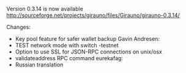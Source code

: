Version 0.3.14 is now available
http://sourceforge.net/projects/girauno/files/Girauno/girauno-0.3.14/

Changes:
* Key pool feature for safer wallet backup
Gavin Andresen:
* TEST network mode with switch -testnet
* Option to use SSL for JSON-RPC connections on unix/osx
* validateaddress RPC command
eurekafag:
* Russian translation
